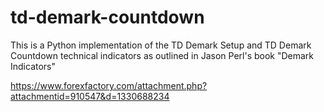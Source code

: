 # td-demark-countdown

This is a Python implementation of the TD Demark Setup and TD Demark Countdown technical indicators as outlined in Jason Perl's book "Demark Indicators"

https://www.forexfactory.com/attachment.php?attachmentid=910547&d=1330688234

